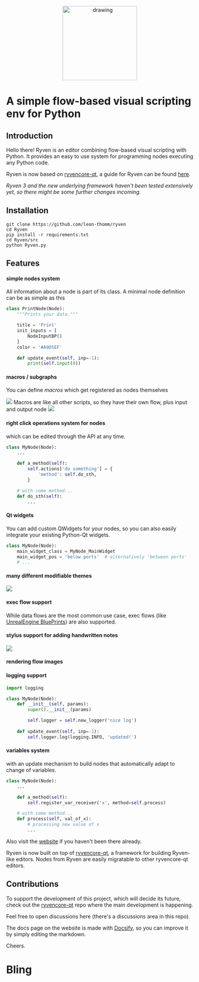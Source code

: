 <p align="center">
  <img src="./Ryven/resources/pics/logo.png" alt="drawing" height="200"/>
</p>

# A simple flow-based visual scripting env for Python

## Introduction

Hello there! Ryven is an editor combining flow-based visual scripting with Python. It provides an easy to use system for programming nodes executing any Python code.

Ryven is now based on [ryvencore-qt](https://github.com/leon-thomm/ryvencore-qt), a guide for Ryven can be found [here](https://ryven.org/guides.html#/).

*Ryven 3 and the new underlying framework haven't been tested extensively yet, so there might be some further changes incoming.*

## Installation

```
git clone https://github.com/leon-thomm/ryven
cd Ryven
pip install -r requirements.txt
cd Ryven/src
python Ryven.py
```

## Features

#### simple nodes system
All information about a node is part of its class. A minimal node definition can be as simple as this

```python
class PrintNode(Node):
    """Prints your data."""

    title = 'Print'
    init_inputs = [
        NodeInputBP()
    ]
    color = '#A9D5EF'

    def update_event(self, inp=-1):
        print(self.input(0))
```

#### macros / subgraphs
You can define *macros* which get registered as nodes themselves

![](./docs/img/macro.png)
Macros are like all other scripts, so they have their own flow, plus input and output node
![](./docs/img/macro2.png)

#### right click operations system for nodes
which can be edited through the API at any time.
```python
class MyNode(Node):
    ...

    def a_method(self):
        self.actions['do something'] = {
            'method': self.do_sth,
        }

    # with some method...
    def do_sth(self):
        ...
```

#### Qt widgets
You can add custom QWidgets for your nodes, so you can also easily integrate your existing Python-Qt widgets.
```python
class MyNode(Node):
    main_widget_class = MyNode_MainWidget
    main_widget_pos = 'below ports'  # alternatively 'between ports'
    # ...
```
<!-- - **convenience GUI classes** -->

#### many different modifiable themes
![](./docs/img/themes_1_merged.png)

#### exec flow support
While data flows are the most common use case, exec flows (like [UnrealEngine BluePrints](https://docs.unrealengine.com/4.26/en-US/ProgrammingAndScripting/Blueprints/)) are also supported. 
<!-- While while it can lead to issues when using exec connections in data flows, conceptually this also works and has proven to be also really powerful if applied correctly. -->

#### stylus support for adding handwritten notes
![](./docs/img/stylus_light.png)

#### rendering flow images

#### logging support
```python
import logging

class MyNode(Node):
    def __init__(self, params):
        super().__init__(params)

        self.logger = self.new_logger('nice log')
    
    def update_event(self, inp=-1):
        self.logger.log(logging.INFO, 'updated!')
```

#### variables system
with an update mechanism to build nodes that automatically adapt to change of variables.

```python
class MyNode(Node):
    ...

    def a_method(self):
        self.register_var_receiver('x', method=self.process)

    # with some method...
    def process(self, val_of_x):
        # processing new value of x
        ...
```

Also visit the [website](https://ryven.org) if you haven't been there already.

Ryven is now built on top of [ryvencore-qt](https://github.com/leon-thomm/ryvencore-qt), a framework for building Ryven-like editors. Nodes from Ryven are easily migratable to other ryvencore-qt editors.

## Contributions

To support the development of this project, which will decide its future, check out the [ryvencore-qt](https://github.com/leon-thomm/ryvencore-qt) repo where the main development is happening.

Feel free to open discussions here (there's a discussions area in this repo).

The docs page on the website is made with [Docsify](https://github.com/docsifyjs/docsify/), so you can improve it by simply editing the markdown.

Cheers.
# Bling
